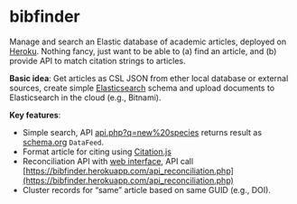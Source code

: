 # bibfinder

Manage and search an Elastic database of academic articles, deployed on [Heroku](https://bibfinder.herokuapp.com/). Nothing fancy, just want to be able to (a) find an article, and (b) provide API to match citation strings to articles.

**Basic idea**: Get articles as CSL JSON from ether local database or external sources, create simple [Elasticsearch](https://www.elastic.co/elasticsearch/) schema and upload documents to Elasticsearch in the cloud (e.g., Bitnami). 

**Key features**:
- Simple search, API [api.php?q=new%20species](https://bibfinder.herokuapp.com/api.php?q=new%20species) returns result as [schema.org](http://schema.org/) `DataFeed`.
- Format article for citing using [Citation.js](https://citation.js.org)
- Reconciliation API with [web interface](https://bibfinder.herokuapp.com/match.html), API call [https://bibfinder.herokuapp.com/api_reconciliation.php](https://bibfinder.herokuapp.com/api_reconciliation.php)
- Cluster records for “same” article based on same GUID (e.g., DOI).






